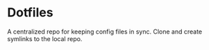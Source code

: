Dotfiles
========

A centralized repo for keeping config files in sync. Clone and create symlinks to the local repo.